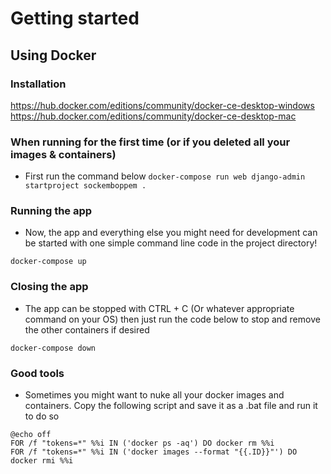 # Getting started
## Using Docker
### Installation
https://hub.docker.com/editions/community/docker-ce-desktop-windows
https://hub.docker.com/editions/community/docker-ce-desktop-mac

### When running for the first time (or if you deleted all your images & containers)
* First run the command below
```docker-compose run web django-admin startproject sockemboppem .```

### Running the app
* Now, the app and everything else you might need for development can be started with one simple command line code in the project directory!

```docker-compose up```

### Closing the app 
* The app can be stopped with CTRL + C (Or whatever appropriate command on your OS) then just run the code below to stop and remove the other containers if desired

```docker-compose down```

### Good tools
* Sometimes you might want to nuke all your docker images and containers. Copy the following script and save it as a .bat file and run it to do so

```
@echo off
FOR /f "tokens=*" %%i IN ('docker ps -aq') DO docker rm %%i
FOR /f "tokens=*" %%i IN ('docker images --format "{{.ID}}"') DO docker rmi %%i
```

